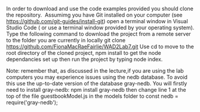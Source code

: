 In order to download and use the code examples provided you should clone the repository. 
Assumimg you have Git installed on your computer (see https://github.com/git-guides/install-git) open a terminal window in Visual Studio Code ( or use a terminal window provided by your operating system). Type the following command to download the project from a remote server to the folder you are currently in locally
git clone https://github.com/FionaMacRaeFairlie/WAD2Lab7.git
Use cd to move to the root directory of the cloned project, npm install to get the node dependancies set up then run the project by typing node index.

Note: remember that, as discussed in the lecture,if you are using the lab computers you may experience issues using the nedb database. To avoid this use the up-to-date version of the database gray-nedb. You will firstly need to install gray-nedb: npm install gray-nedb then change line 1 at the top of the file guestbookModel.js in the models folder to const nedb = require('gray-nedb');
